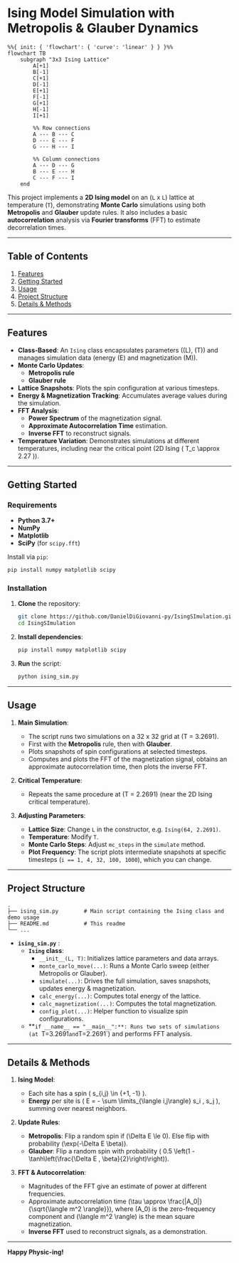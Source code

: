 # Ising Model Simulation with Metropolis & Glauber Dynamics

```mermaid
%%{ init: { 'flowchart': { 'curve': 'linear' } } }%%
flowchart TB
    subgraph "3x3 Ising Lattice"
        A[+1]
        B[-1]
        C[+1]
        D[-1]
        E[+1]
        F[-1]
        G[+1]
        H[-1]
        I[+1]

        %% Row connections
        A --- B --- C
        D --- E --- F
        G --- H --- I

        %% Column connections
        A --- D --- G
        B --- E --- H
        C --- F --- I
    end
```

This project implements a **2D Ising model** on an \(`L` x `L`\) lattice at temperature \(`T`\), demonstrating **Monte Carlo** simulations using both **Metropolis** and **Glauber** update rules. It also includes a basic **autocorrelation** analysis via **Fourier transforms** (FFT) to estimate decorrelation times.

---

## Table of Contents

1. [Features](#features)  
2. [Getting Started](#getting-started)  
3. [Usage](#usage)  
4. [Project Structure](#project-structure)  
5. [Details & Methods](#details--methods)  

---

## Features

- **Class-Based**: An `Ising` class encapsulates parameters (\(L\), \(T\)) and manages simulation data (energy \(E\) and magnetization \(M\)).  
- **Monte Carlo Updates**:
  - **Metropolis rule**  
  - **Glauber rule**  
- **Lattice Snapshots**: Plots the spin configuration at various timesteps.  
- **Energy & Magnetization Tracking**: Accumulates average values during the simulation.  
- **FFT Analysis**:  
  - **Power Spectrum** of the magnetization signal.  
  - **Approximate Autocorrelation Time** estimation.  
  - **Inverse FFT** to reconstruct signals.  
- **Temperature Variation**: Demonstrates simulations at different temperatures, including near the critical point (2D Ising \( T_c \approx 2.27 \)).

---

## Getting Started

### Requirements

- **Python 3.7+**  
- **NumPy**  
- **Matplotlib**  
- **SciPy** (for `scipy.fft`)  

Install via `pip`:

```bash
pip install numpy matplotlib scipy
```

### Installation

1. **Clone** the repository:

   ```bash
   git clone https://github.com/DanielDiGiovanni-py/IsingSImulation.git
   cd IsingSImulation
   ```

2. **Install dependencies**:

   ```bash
   pip install numpy matplotlib scipy
   ```

3. **Run** the script:

   ```bash
   python ising_sim.py
   ```

---

## Usage

1. **Main Simulation**:  
   - The script runs two simulations on a 32 x 32 grid at \(T = 3.2691\).  
   - First with the **Metropolis** rule, then with **Glauber**.  
   - Plots snapshots of spin configurations at selected timesteps.  
   - Computes and plots the FFT of the magnetization signal, obtains an approximate autocorrelation time, then plots the inverse FFT.  

2. **Critical Temperature**:  
   - Repeats the same procedure at \(T = 2.2691\) (near the 2D Ising critical temperature).  

3. **Adjusting Parameters**:  
   - **Lattice Size**: Change `L` in the constructor, e.g. `Ising(64, 2.2691)`.  
   - **Temperature**: Modify `T`.  
   - **Monte Carlo Steps**: Adjust `mc_steps` in the `simulate` method.  
   - **Plot Frequency**: The script plots intermediate snapshots at specific timesteps (`i == 1, 4, 32, 100, 1000`), which you can change.

---

## Project Structure

```
.
├── ising_sim.py        # Main script containing the Ising class and demo usage
├── README.md           # This readme
└── ...
```

- **`ising_sim.py`** :
  - **`Ising` class**:  
    - `__init__(L, T)`: Initializes lattice parameters and data arrays.  
    - `monte_carlo_move(...)`: Runs a Monte Carlo sweep (either Metropolis or Glauber).  
    - `simulate(...)`: Drives the full simulation, saves snapshots, updates energy & magnetization.  
    - `calc_energy(...)`: Computes total energy of the lattice.  
    - `calc_magnetization(...)`: Computes the total magnetization.  
    - `config_plot(...)`: Helper function to visualize spin configurations.  
  - **`if __name__ == "__main__":**: Runs two sets of simulations (at `T=3.2691` and `T=2.2691`) and performs FFT analysis.

---

## Details & Methods

1. **Ising Model**:  
   - Each site has a spin \( s_{i,j} \in \{+1, -1\} \).  
   - **Energy** per site is \( E = - \sum \limits_{\langle i,j\rangle} s_i \, s_j \), summing over nearest neighbors.  

2. **Update Rules**:
   - **Metropolis**: Flip a random spin if \(\Delta E \le 0\). Else flip with probability \(\exp(-\Delta E \beta)\).  
   - **Glauber**: Flip a random spin with probability \( 0.5 \left(1 - \tanh\left(\frac{\Delta E \, \beta}{2}\right)\right)\).  

3. **FFT & Autocorrelation**:
   - Magnitudes of the FFT give an estimate of power at different frequencies.  
   - Approximate autocorrelation time \(\tau \approx \frac{|A_0|}{\sqrt{\langle m^2 \rangle}}\), where \(A_0\) is the zero-frequency component and \(\langle m^2 \rangle\) is the mean square magnetization.  
   - **Inverse FFT** used to reconstruct signals, as a demonstration.

---

**Happy Physic-ing!**
